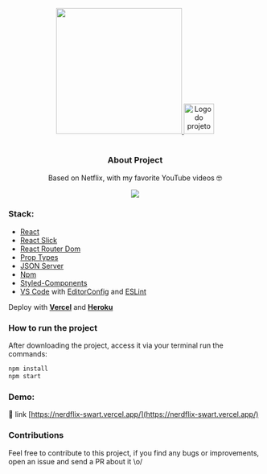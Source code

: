 <p align="center">
  <a href="https://nerdflix-swart.vercel.app/">
    <img width="250" src="https://fontmeme.com/permalink/200728/4ebc644a6a727fd51419096270e91a5e.png" />
    <img alt="Logo do projeto" width="60px" src="https://www.alura.com.br/assets/img/imersoes/react/imersao-react-logo.1594044142.svg" />
  </a>
</p>

<h1 align="center"></h1>

<div align="center">

### About Project
Based on Netflix, with my favorite YouTube videos 🤓
  
<p align="center">
  <a href="https://nerdflix-swart.vercel.app/">
    <img all="500" src="https://media.giphy.com/media/S8UJpM4a8oOEmzVnJQ/giphy.gif" />
  </a>
</p>
  
</div>

### Stack:
   - [React](https://pt-br.reactjs.org/)
   - [React Slick](https://react-slick.neostack.com/)
   - [React Router Dom](https://reactrouter.com/web/guides/quick-start/)
   - [Prop Types](https://pt-br.reactjs.org/docs/typechecking-with-proptypes.html/)
   - [JSON Server](https://github.com/typicode/json-server/)
   - [Npm](https://www.npmjs.com/)
   - [Styled-Components](https://styled-components.com/)
   - [VS Code](https://code.visualstudio.com/) with [EditorConfig](https://editorconfig.org/) and [ESLint](https://eslint.org/)
   
   Deploy with [**Vercel**](https://vercel.com/) and [**Heroku**](https://www.heroku.com/)
 
### How to run the project

After downloading the project, access it via your terminal run the commands:
  
```sh
npm install
npm start
```
### Demo:
🔗 link [https://nerdflix-swart.vercel.app/](https://nerdflix-swart.vercel.app/)

### Contributions
Feel free to contribute to this project, if you find any bugs or improvements, open an issue and send a PR about it \o/
